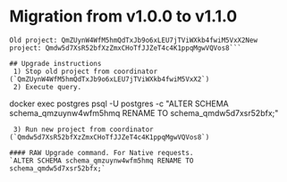# Migration from v1.0.0 to v1.1.0
```
Old project: QmZUynW4WfM5hmQdTxJb9o6xLEU7jTViWXkb4fwiM5VxX2New project: Qmdw5d7XsR52bfXzZmxCHoTfJJZeT4c4K1ppqMgwVQVos8```

## Upgrade instructions
 1) Stop old project from coordinator (`QmZUynW4WfM5hmQdTxJb9o6xLEU7jTViWXkb4fwiM5VxX2`)
 2) Execute query.
```
docker exec postgres psql -U postgres -c "ALTER SCHEMA schema_qmzuynw4wfm5hmq RENAME TO schema_qmdw5d7xsr52bfx;"
```
 3) Run new project from coordinator (`Qmdw5d7XsR52bfXzZmxCHoTfJJZeT4c4K1ppqMgwVQVos8`)

#### RAW Upgrade command. For Native requests.
`ALTER SCHEMA schema_qmzuynw4wfm5hmq RENAME TO schema_qmdw5d7xsr52bfx;`
